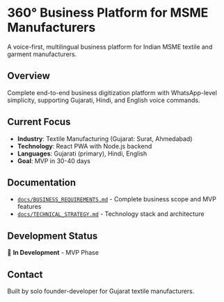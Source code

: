 # 360° Business Platform for MSME Manufacturers

A voice-first, multilingual business platform for Indian MSME textile and garment manufacturers.

## Overview
Complete end-to-end business digitization platform with WhatsApp-level simplicity, supporting Gujarati, Hindi, and English voice commands.

## Current Focus
- **Industry**: Textile Manufacturing (Gujarat: Surat, Ahmedabad)
- **Technology**: React PWA with Node.js backend
- **Languages**: Gujarati (primary), Hindi, English
- **Goal**: MVP in 30-40 days

## Documentation
- [`docs/BUSINESS_REQUIREMENTS.md`](docs/BUSINESS_REQUIREMENTS.md) - Complete business scope and MVP features
- [`docs/TECHNICAL_STRATEGY.md`](docs/TECHNICAL_STRATEGY.md) - Technology stack and architecture

## Development Status
🚧 **In Development** - MVP Phase

## Contact
Built by solo founder-developer for Gujarat textile manufacturers.